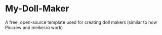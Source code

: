 # My-Doll-Maker
A free, open-source template used for creating doll makers (similar to how Piccrew and meiker.io work)
